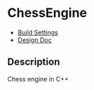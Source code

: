 # ChessEngine
- [Build Settings](BUILD.txt)
- [Design Doc](docs/Design_Doc.pdf)

## Description
Chess engine in C++